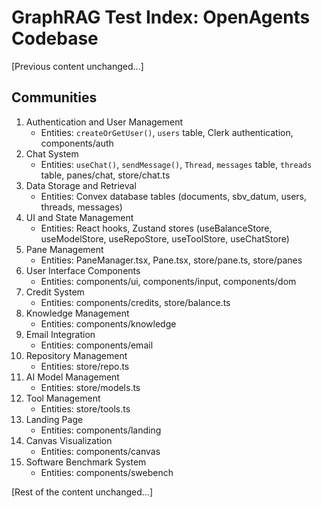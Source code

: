 # GraphRAG Test Index: OpenAgents Codebase

[Previous content unchanged...]

## Communities
1. Authentication and User Management
   - Entities: `createOrGetUser()`, `users` table, Clerk authentication, components/auth
2. Chat System
   - Entities: `useChat()`, `sendMessage()`, `Thread`, `messages` table, `threads` table, panes/chat, store/chat.ts
3. Data Storage and Retrieval
   - Entities: Convex database tables (documents, sbv_datum, users, threads, messages)
4. UI and State Management
   - Entities: React hooks, Zustand stores (useBalanceStore, useModelStore, useRepoStore, useToolStore, useChatStore)
5. Pane Management
   - Entities: PaneManager.tsx, Pane.tsx, store/pane.ts, store/panes
6. User Interface Components
   - Entities: components/ui, components/input, components/dom
7. Credit System
   - Entities: components/credits, store/balance.ts
8. Knowledge Management
   - Entities: components/knowledge
9. Email Integration
   - Entities: components/email
10. Repository Management
    - Entities: store/repo.ts
11. AI Model Management
    - Entities: store/models.ts
12. Tool Management
    - Entities: store/tools.ts
13. Landing Page
    - Entities: components/landing
14. Canvas Visualization
    - Entities: components/canvas
15. Software Benchmark System
    - Entities: components/swebench

[Rest of the content unchanged...]